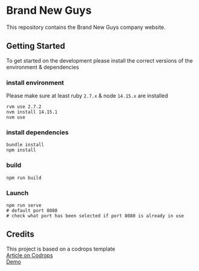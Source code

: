 # Brand New Guys

This repository contains the Brand New Guys company website. 

## Getting Started
To get started on the development please install the correct versions of the environment & dependencies

### install environment
Please make sure at least ruby `2.7.x` & node `14.15.x` are installed
```
rvm use 2.7.2
nvm install 14.15.1
nvm use 
```

### install dependencies
```
bundle install
npm install
```

### build
```
npm run build
```

### Launch
```
npm run serve
# default port 8080
# check what port has been selected if port 8080 is already in use
```

## Credits
This project is based on a codrops template  
[Article on Codrops](https://tympanus.net/codrops/?p=51966)  
[Demo](http://tympanus.net/Tutorials/ParallaxSliderHoverReveal/)
